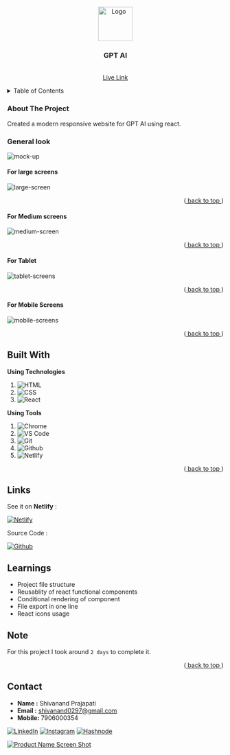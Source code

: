 
<div id="top"></div>

<!-- PROJECT LOGO -->
<br />
<div align="center">
  <a href="https://github.com/Shivanand0297/gpt-ai">
    <img src="https://learncodeonline.in/mascot.png" alt="Logo" width="80">
  </a>

<h3 align="center">GPT AI
</h3>

  <p align="center">
    <br />
    <a href="https://shivanand-gptai.netlify.app/">Live Link</a>
  </p>
</div>

<!-- TABLE OF CONTENTS -->
<details>
  <summary>Table of Contents</summary>
  <ol>
    <li>
      <a href="#about-the-project">About The Project</a>
    </li>
    <li><a href="#built-with">Built With</a></li>
    <li><a href="#live-project">Live Project</a></li>
    <li><a href="#learnt">Learnt</a></li>
    <li><a href="#contact">About Me</a></li>

  </ol>
</details>

<!-- ABOUT THE PROJECT -->

### About The Project

Created a modern responsive website for GPT AI using react.

### General look

![mock-up](./images/Multi%20Device%20Website%20Mockup%20Generator.png)

#### For large screens

![large-screen](./images/large-screens.png)

<p align="right">(<a href="#top"> back to top </a>)</p>

#### For Medium screens


![medium-screen](./images/medium-screens.png)

<p align="right">(<a href="#top"> back to top </a>)</p>

#### For Tablet


![tablet-screens](./images/tablet-screen.png)

<p align="right">(<a href="#top"> back to top </a>)</p>

#### For Mobile Screens


![mobile-screens](./images/mobile-screens.png)


<p align="right">(<a href="#top"> back to top </a>)</p>

## Built With

**Using Technologies**

1. ![HTML][html-shield]
2. ![CSS][CSS-shield]
2. ![React][react-shield]

**Using Tools**

1. ![Chrome][chrome-shield]
2. ![VS Code][vscode-shield]
3. ![Git][git-shield]
4. ![Github][github-shield]
5. ![Netlify][netlify-shield]

<p align="right">(<a href="#top"> back to top </a>)</p>

## Links

See it on **Netlify** :

[![Netlify][netlify-shield]][project-url]

Source Code :

[![Github][github-shield]][source-code]

<!-- LEARNT -->

## Learnings

- Project file structure
- Reusablity of react functional components
- Conditional rendering of component
- File export in one line
- React icons usage

<!-- NOTE -->

## Note

For this project I took around `2 days` to complete it.

<p align="right">(<a href="#top"> back to top </a>)</p>

<!-- CONTACT -->

## Contact

- **Name :** Shivanand Prajapati
- **Email :** shivanand0297@gmail.com
- **Mobile:** 7906000354

<!-- Social Links -->

[![LinkedIn][linkedin-shield]][linkedin-url]
[![Instagram][instagram-shield]][instagram-url]
[![Hashnode][hashnode-shield]][hashnode-url]



<!-- BACK TO TOP -->

[![Product Name Screen Shot][backtotop-shield]](#top)

<!-- MARKDOWN LINKS & IMAGES -->

<!-- Linkedin -->

[linkedin-shield]: https://img.shields.io/badge/-LinkedIn-black.svg?style=for-the-badge&logo=linkedin&colorB=0B5FBB

[linkedin-url]: https://www.linkedin.com/in/shivanand-prajapati-2a5423167/

<!-- Instagram -->

[instagram-shield]: https://img.shields.io/badge/Instagram-%23E4405F.svg?style=for-the-badge&logo=Instagram&logoColor=white
[instagram-url]: https://instagram.com/shivanand_10.web.dev

<!-- Hashnode -->

[hashnode-shield]: https://img.shields.io/badge/Hashnode-2962FF?style=for-the-badge&logo=hashnode&logoColor=white
[hashnode-url]: https://hashnode.com/@Shivanand10

<!-- Back to Top -->

[backtotop-shield]: https://img.shields.io/badge/Back%20to%20Top-%5E-brightgreen

<!-- Tools and Technologies -->

[html-shield]: https://img.shields.io/badge/html5-%23E34F26.svg?style=for-the-badge&logo=html5&logoColor=white

[CSS-shield]: https://img.shields.io/badge/css-%23121011.svg?style=for-the-badge&logo=css&logoColor=blue 

[vscode-shield]: https://img.shields.io/badge/Visual%20Studio%20Code-0078d7.svg?style=for-the-badge&logo=visual-studio-code&logoColor=white

[chrome-shield]: https://img.shields.io/badge/Google%20Chrome-4285F4?style=for-the-badge&logo=GoogleChrome&logoColor=white

[netlify-shield]: https://img.shields.io/badge/netlify-%23000000.svg?style=for-the-badge&logo=netlify&logoColor=#00C7B7

[git-shield]: https://img.shields.io/badge/git-%23F05033.svg?style=for-the-badge&logo=git&logoColor=white

[github-shield]: https://img.shields.io/badge/github-%23121011.svg?style=for-the-badge&logo=github&logoColor=white

[react-shield]: https://img.shields.io/badge/react-%23121011.svg?style=for-the-badge&logo=react&logoColor=blue 
 
<!-- source code -->

[project-url]: https://shivanand-gptai.netlify.app/

[source-code]: https://github.com/Shivanand0297/gpt-ai